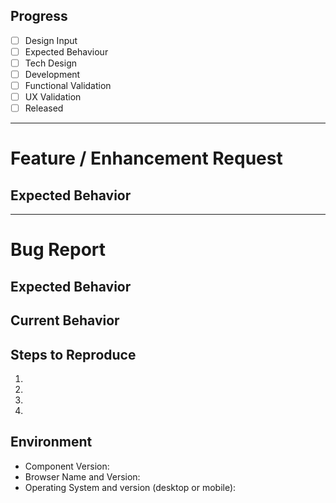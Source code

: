 ## Progress
- [ ] Design Input
- [ ] Expected Behaviour
- [ ] Tech Design
- [ ] Development
- [ ] Functional Validation
- [ ] UX Validation
- [ ] Released
<!--- Please fill out the appropriate template below as best you can. Keep the Progress checklist. -->

------------------------------------------------------------

<!--- New Component / Enhancement Request Template -->

# Feature / Enhancement Request
<!--- Describe the feature / enhancement as best you can. We love screenshots! -->

## Expected Behavior
<!--- Tell us how it should work -->

------------------------------------------------------------

<!--- New Component / Enhancement Request Template -->

# Bug Report
<!--- Describe the issue as best you can. We love screenshots! -->

## Expected Behavior
<!--- Tell us what should happen -->

## Current Behavior
<!--- Tell us what happens instead of the expected behavior -->

## Steps to Reproduce
<!--- Provide a link to a live example, or an unambiguous set of steps to -->
<!--- reproduce this bug. Include code to reproduce, if relevant -->
1. 
2.
3.
4.

## Environment
<!--- Include as many relevant details about the environment you experienced the bug in -->
* Component Version:
* Browser Name and Version:
* Operating System and version (desktop or mobile):

